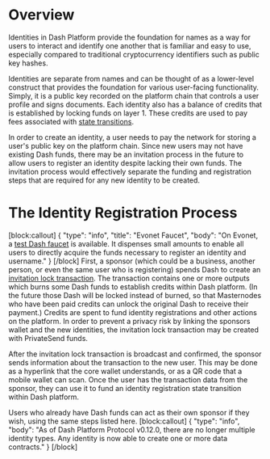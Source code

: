 # Overview

Identities in Dash Platform provide the foundation for names as a way for users to interact and identify one another that is familiar and easy to use, especially compared to traditional cryptocurrency identifiers such as public key hashes.

Identities are separate from names and can be thought of as a lower-level construct that provides the foundation for various user-facing functionality. Simply, it is a public key recorded on the platform chain that controls a user profile and signs documents. Each identity also has a balance of credits that is established by locking funds on layer 1. These credits are used to pay fees associated with [state transitions](explanation-platform-protocol-state-transition).

In order to create an identity, a user needs to pay the network for storing a user's public key on the platform chain. Since new users may not have existing Dash funds, there may be an invitation process in the future to allow users to register an identity despite lacking their own funds. The invitation process would effectively separate the funding and registration steps that are required for any new identity to be created.

# The Identity Registration Process
[block:callout]
{
  "type": "info",
  "title": "Evonet Faucet",
  "body": "On Evonet, a [test Dash faucet](http://faucet.evonet.networks.dash.org/) is available. It dispenses small amounts to enable all users to directly acquire the funds necessary to register an identity and username."
}
[/block]
First, a sponsor (which could be a business, another person, or even the same user who is registering) spends Dash to create an <a class="glossary" href="reference-glossary#invitation-lock-transaction" title="A special transaction with outputs for funding creation of new dash platform identities">invitation lock transaction</a>. The transaction contains one or more outputs which burns some Dash funds to establish credits within Dash platform. (In the future those Dash will be locked instead of burned, so that Masternodes who have been paid credits can unlock the original Dash to receive their payment.) Credits are spent to fund identity registrations and other actions on the platform. In order to prevent a privacy risk by linking the sponsors wallet and the new identities, the invitation lock transaction may be created with PrivateSend funds.

After the invitation lock transaction is broadcast and confirmed, the sponsor sends information about the transaction to the new user. This may be done as a hyperlink that the core wallet understands, or as a QR code that a mobile wallet can scan. Once the user has the transaction data from the sponsor, they can use it to fund an identity registration state transition within Dash platform.

Users who already have Dash funds can act as their own sponsor if they wish, using the same steps listed here.
[block:callout]
{
  "type": "info",
  "body": "As of Dash Platform Protocol v0.12.0, there are no longer multiple identity types. Any identity is now able to create one or more data contracts."
}
[/block]